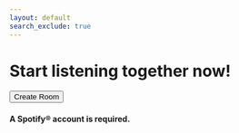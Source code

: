 ```yaml
---
layout: default
search_exclude: true
---
```


<link rel="stylesheet" href="{{site.baseurl}}/assets/index/styles.css">
<div class="section-1">
<h1>Start listening together now!</h1>
<a href="{{site.baseurl}}/spotifyconnect/"><button>Create Room</button></a>
<h4>A Spotify® account is required.</h4>
</div>